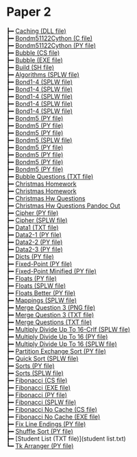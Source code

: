 # Paper 2

┣━ [Caching (DLL file)](Caching.dll)  
┣━ [Bondm51122Cython (C file)](bondm51122cython.c)  
┣━ [Bondm51122Cython (PY file)](bondm51122cython.py)  
┣━ [Bubble (CS file)](bubble.cs)  
┣━ [Bubble (EXE file)](bubble.exe)  
┣━ [Build (SH file)](build.sh)  
┣━ [Algorithms (SPLW file)](colliert_algorithms.splw)  
┣━ [Bond1-4 (SPLW file)](colliert_bond1-4.1.2-1.splw)  
┣━ [Bond1-4 (SPLW file)](colliert_bond1-4.1.2-2.splw)  
┣━ [Bond1-4 (SPLW file)](colliert_bond1-4.1.2-3.splw)  
┣━ [Bond1-4 (SPLW file)](colliert_bond1-4.1.2-4.splw)  
┣━ [Bond1-4 (SPLW file)](colliert_bond1-4.1.2-5.splw)  
┣━ [Bondm5 (PY file)](colliert_bondm5.1.1-1.py)  
┣━ [Bondm5 (PY file)](colliert_bondm5.1.1-1_v2.py)  
┣━ [Bondm5 (PY file)](colliert_bondm5.1.1-2.py)  
┣━ [Bondm5 (SPLW file)](colliert_bondm5.1.1-2.splw)  
┣━ [Bondm5 (PY file)](colliert_bondm5.1.1-2_v2.py)  
┣━ [Bondm5 (PY file)](colliert_bondm5.1.3-1.py)  
┣━ [Bondm5 (PY file)](colliert_bondm5.1.5-1.py)  
┣━ [Bondm5 (PY file)](colliert_bondm5.1.5-2.py)  
┣━ [Bubble Questions (TXT file)](colliert_bubble_questions.txt)  
┣━ [Christmas Homework](colliert_christmas_homework.html)  
┣━ [Christmas Homework](colliert_christmas_homework.html)  
┣━ [Christmas Hw Questions](colliert_christmas_hw_questions.html)  
┣━ [Christmas Hw Questions Pandoc Out](colliert_christmas_hw_questions_pandoc_out.html)  
┣━ [Cipher (PY file)](colliert_cipher.py)  
┣━ [Cipher (SPLW file)](colliert_cipher.splw)  
┣━ [Data1 (TXT file)](colliert_data1.txt)  
┣━ [Data2-1 (PY file)](colliert_data2-1.py)  
┣━ [Data2-2 (PY file)](colliert_data2-2.py)  
┣━ [Data2-3 (PY file)](colliert_data2-3.py)  
┣━ [Dicts (PY file)](colliert_dicts.py)  
┣━ [Fixed-Point (PY file)](colliert_fixed-point.py)  
┣━ [Fixed-Point Minified (PY file)](colliert_fixed-point_minified.py)  
┣━ [Floats (PY file)](colliert_floats.py)  
┣━ [Floats (SPLW file)](colliert_floats.splw)  
┣━ [Floats Better (PY file)](colliert_floats_better.py)  
┣━ [Mappings (SPLW file)](colliert_mappings.splw)  
┣━ [Merge Question 3 (PNG file)](colliert_merge_question_3.png)  
┣━ [Merge Question 3 (TXT file)](colliert_merge_question_3.txt)  
┣━ [Merge Questions (TXT file)](colliert_merge_questions.txt)  
┣━ [Multiply Divide Up To 16-Crlf (SPLW file)](colliert_multiply_divide_up_to_16-crlf.splw)  
┣━ [Multiply Divide Up To 16 (PY file)](colliert_multiply_divide_up_to_16.py)  
┣━ [Multiply Divide Up To 16 (SPLW file)](colliert_multiply_divide_up_to_16.splw)  
┣━ [Partition Exchange Sort (PY file)](colliert_partition_exchange_sort.py)  
┣━ [Quick Sort (SPLW file)](colliert_quick_sort.splw)  
┣━ [Sorts (PY file)](colliert_sorts.py)  
┣━ [Sorts (SPLW file)](colliert_sorts.splw)  
┣━ [Fibonacci (CS file)](fibonacci.cs)  
┣━ [Fibonacci (EXE file)](fibonacci.exe)  
┣━ [Fibonacci (PY file)](fibonacci.py)  
┣━ [Fibonacci (SPLW file)](fibonacci.splw)  
┣━ [Fibonacci No Cache (CS file)](fibonacci_no_cache.cs)  
┣━ [Fibonacci No Cache (EXE file)](fibonacci_no_cache.exe)  
┣━ [Fix Line Endings (PY file)](fix_line_endings.py)  
┣━ [Shuffle Sort (PY file)](shuffle_sort.py)  
┣━ [Student List (TXT file)](student list.txt)  
┗━ [Tk Arranger (PY file)](tk_arranger.py)